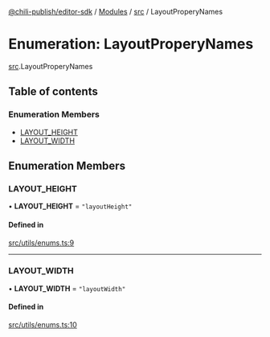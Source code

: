 [@chili-publish/editor-sdk](../README.md) / [Modules](../modules.md) / [src](../modules/src.md) / LayoutProperyNames

# Enumeration: LayoutProperyNames

[src](../modules/src.md).LayoutProperyNames

## Table of contents

### Enumeration Members

- [LAYOUT\_HEIGHT](src.LayoutProperyNames.md#layout_height)
- [LAYOUT\_WIDTH](src.LayoutProperyNames.md#layout_width)

## Enumeration Members

### LAYOUT\_HEIGHT

• **LAYOUT\_HEIGHT** = ``"layoutHeight"``

#### Defined in

[src/utils/enums.ts:9](https://github.com/chili-publish/editor-sdk/blob/bc89ed1/src/utils/enums.ts#L9)

___

### LAYOUT\_WIDTH

• **LAYOUT\_WIDTH** = ``"layoutWidth"``

#### Defined in

[src/utils/enums.ts:10](https://github.com/chili-publish/editor-sdk/blob/bc89ed1/src/utils/enums.ts#L10)
